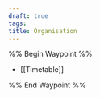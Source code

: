```yaml
---
draft: true
tags: 
title: Organisation
---
```

%% Begin Waypoint %%
- [[Timetable]]

%% End Waypoint %%
